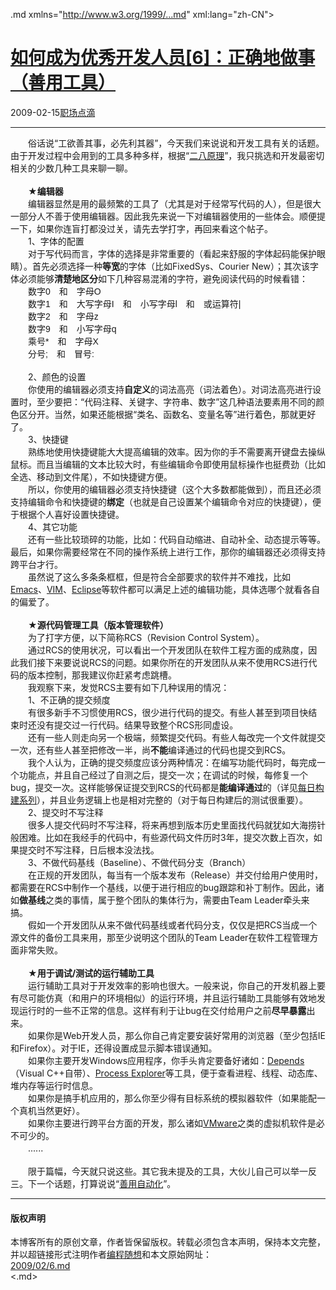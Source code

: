 <!DOCTYPE.md>
.md xmlns="http://www.w3.org/1999/...md" xml:lang="zh-CN">
<head>
<meta http-equiv="Content-Type" content="text.md; charset=utf-8" />
<meta name="generator" content="Python script by program.think@gmail.com" />
<meta name="provider" content="program-think.blogspot.com" />
<link type="text/css" rel="stylesheet" href="../../css/program-think.css" />
<title>如何成为优秀开发人员[6]：正确地做事（善用工具） - 编程随想的博客</title>
</head>
<body>
<div id="main" style="width:100%;">
<h1><a href="../../index.md" title="回到首页">如何成为优秀开发人员[6]：正确地做事（善用工具）</a></h1>
<div class="post-info"><span class="date-header">2009-02-15</span><a href="../../tags/E8818CE59CBAE782B9E6BBB4.md" class="tag">职场点滴</a> </div>
<hr>
<div class="post">
　　俗话说“工欲善其事，必先利其器”，今天我们来说说和开发工具有关的话题。由于开发过程中会用到的工具多种多样，根据“<a href="../../2009/02/80-20-principle-0-overview.md" target="_blank">二八原理</a>”，我只挑选和开发最密切相关的少数几种工具来聊一聊。<!--program-think--><br /><br />　　★<b>编辑器</b><a name="editor"> </a><br />　　编辑器显然是用的最频繁的工具了（尤其是对于经常写代码的人），但是很大一部分人不善于使用编辑器。因此我先来说一下对编辑器使用的一些体会。顺便提一下，如果你连盲打都没过关，请先去学打字，再回来看这个帖子。<br />　　1、字体的配置<br />　　对于写代码而言，字体的选择是非常重要的（看起来舒服的字体起码能保护眼睛）。首先必须选择一种<b>等宽</b>的字体（比如FixedSys、Courier New）；其次该字体必须能够<b>清楚地区分</b>如下几种容易混淆的字符，避免阅读代码的时候看错：<span style="font-family:FixedSys,sans-serif;"><br />　　数字0　和　字母O<br />　　数字1　和　大写字母I　和　小写字母l　和　或运算符|<br />　　数字2　和　字母z<br />　　数字9　和　小写字母q<br />　　乘号*　和　字母X<br />　　分号;　和　冒号:<br /></span><br />　　2、颜色的设置<br />　　你使用的编辑器必须支持<b>自定义</b>的词法高亮（词法着色）。对词法高亮进行设置时，至少要把：“代码注释、关键字、字符串、数字”这几种语法要素用不同的颜色区分开。当然，如果还能根据“类名、函数名、变量名等”进行着色，那就更好了。<br />　　3、快捷键<br />　　熟练地使用快捷键能大大提高编辑的效率。因为你的手不需要离开键盘去操纵鼠标。而且当编辑的文本比较大时，有些编辑命令即使用鼠标操作也挺费劲（比如全选、移动到文件尾），不如快捷键方便。<br />　　所以，你使用的编辑器必须支持快捷键（这个大多数都能做到），而且还必须支持编辑命令和快捷键的<b>绑定</b>（也就是自己设置某个编辑命令对应的快捷键），便于根据个人喜好设置快捷键。<br />　　4、其它功能<br />　　还有一些比较琐碎的功能，比如：代码自动缩进、自动补全、动态提示等等。最后，如果你需要经常在不同的操作系统上进行工作，那你的编辑器还必须得支持跨平台才行。<br />　　虽然说了这么多条条框框，但是符合全部要求的软件并不难找，比如<a href="http://www.gnu.org/software/emacs/" target="_blank" rel="nofollow">Emacs</a>、<a href="http://www.vim.org/" target="_blank" rel="nofollow">VIM</a>、<a href="http://www.eclipse.org/" target="_blank" rel="nofollow">Eclipse</a>等软件都可以满足上述的编辑功能，具体选哪个就看各自的偏爱了。<br /><br />　　★<b>源代码管理工具（版本管理软件）</b><a name="rcs"> </a><br />　　为了打字方便，以下简称RCS（Revision Control System）。<br />　　通过RCS的使用状况，可以看出一个开发团队在软件工程方面的成熟度，因此我们接下来要说说RCS的问题。如果你所在的开发团队从来不使用RCS进行代码的版本控制，那我建议你赶紧考虑跳槽。<br />　　我观察下来，发觉RCS主要有如下几种误用的情况：<br />　　1、不正确的提交频度<br />　　有很多新手不习惯使用RCS，很少进行代码的提交。有些人甚至到项目快结束时还没有提交过一行代码。结果导致整个RCS形同虚设。<br />　　还有一些人则走向另一个极端，频繁提交代码。有些人每改完一个文件就提交一次，还有些人甚至把修改一半，尚<b>不能</b>编译通过的代码也提交到RCS。<br />　　我个人认为，正确的提交频度应该分两种情况：在编写功能代码时，每完成一个功能点，并且自己经过了自测之后，提交一次；在调试的时候，每修复一个bug，提交一次。这样能够保证提交到RCS的代码都是<b>能编译通过</b>的（详见<a href="../../2009/02/daily-build-0-overview.md" target="_blank">每日构建系列</a>），并且业务逻辑上也是相对完整的（对于每日构建后的测试很重要）。<br />　　2、提交时不写注释<br />　　很多人提交代码时不写注释，将来再想到版本历史里面找代码就犹如大海捞针般困难。比如在我经手的代码中，有些源代码文件历时3年，提交次数上百次，如果提交时不写注释，日后根本没法找。<br />　　3、不做代码基线（Baseline）、不做代码分支（Branch）<br />　　在正规的开发团队，每当有一个版本发布（Release）并交付给用户使用时，都需要在RCS中制作一个基线，以便于进行相应的bug跟踪和补丁制作。因此，诸如<b>做基线</b>之类的事情，属于整个团队的集体行为，需要由Team Leader牵头来搞。<br />　　假如一个开发团队从来不做代码基线或者代码分支，仅仅是把RCS当成一个源文件的备份工具来用，那至少说明这个团队的Team Leader在软件工程管理方面非常失败。<br /><br />　　★<b>用于调试/测试的运行辅助工具</b><a name="test"> </a><br />　　运行辅助工具对于开发效率的影响也很大。一般来说，你自己的开发机器上要有尽可能仿真（和用户的环境相似）的运行环境，并且运行辅助工具能够有效地发现运行时的一些不正常的信息。这样有利于让bug在交付给用户之前<b>尽早暴露</b>出来。<br />　　如果你是Web开发人员，那么你自己肯定要安装好常用的浏览器（至少包括IE和Firefox）。对于IE，还得设置成显示脚本错误通知。<br />　　如果你主要开发Windows应用程序，你手头肯定要备好诸如：<a href="http://en.wikipedia.org/wiki/Dependency_walker" target="_blank" rel="nofollow">Depends</a>（Visual C++自带）、<a href="http://en.wikipedia.org/wiki/Process_Explorer" target="_blank" rel="nofollow">Process Explorer</a>等工具，便于查看进程、线程、动态库、堆内存等运行时信息。<br />　　如果你是搞手机应用的，那么你至少得有目标系统的模拟器软件（如果能配一个真机当然更好）。<br />　　如果你主要进行跨平台方面的开发，那么诸如<a href="http://en.wikipedia.org/wiki/VMware" target="_blank" rel="nofollow">VMware</a>之类的虚拟机软件是必不可少的。<br />　　......<br /><br />　　限于篇幅，今天就只说这些。其它我未提及的工具，大伙儿自己可以举一反三。下一个话题，打算说说“<a href="../../2009/02/7.md">善用自动化</a>”。<div class="blogger-post-footer">
</div>
<hr>
<div class="copyright">
<h4>版权声明</h4>
本博客所有的原创文章，作者皆保留版权。转载必须包含本声明，保持本文完整，并以超链接形式注明作者<a href="mailto:program.think@gmail.com">编程随想</a>和本文原始网址：<br>
<a href="2009/02/6.md">2009/02/6.md</a>
</div>
</div>
</body>
<.md>
